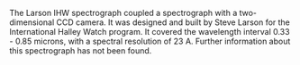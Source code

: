 The Larson IHW spectrograph coupled a spectrograph with a two-dimensional CCD camera.
It was designed and built by Steve Larson for the International Halley Watch program.
It covered the wavelength interval 0.33 - 0.85 microns, with a spectral resolution of
23 A.  Further information about this spectrograph has not been found.